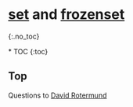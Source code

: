 # [set](https://docs.python.org/3/library/stdtypes.html#set) and [frozenset](https://docs.python.org/3/library/stdtypes.html#frozenset)
{:.no_toc}

<nav markdown="1" class="toc-class">
* TOC
{:toc}
</nav>

## Top

Questions to [David Rotermund](mailto:davrot@uni-bremen.de)


```python
```

